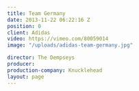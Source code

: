 ```yaml
---
title: Team Germany
date: 2013-11-22 06:22:16 Z
position: 0
client: Adidas
video: https://vimeo.com/80059014
image: "/uploads/adidas-team-germany.jpg"

director: The Dempseys
producer: 
production-company: Knucklehead
layout: page
---
```


